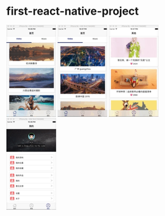 # first-react-native-project
![image](https://github.com/ZCLegendary/first-react-native-project/blob/master/show_one.gif)
![image](https://github.com/ZCLegendary/first-react-native-project/blob/master/show_two.gif)
![image](https://github.com/ZCLegendary/first-react-native-project/blob/master/show_three.gif)
![image](https://github.com/ZCLegendary/first-react-native-project/blob/master/show_four.gif)
